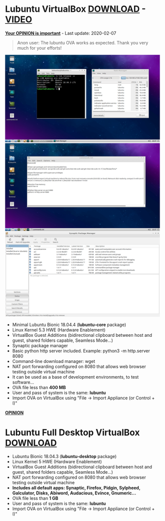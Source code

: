 # Lubuntu VirtualBox [DOWNLOAD](https://github.com/Virtual-Machines/Lubuntu-VirtualBox/releases/download/latest/LubuntuBionic.ova) - [VIDEO](https://www.youtube.com/watch?v=NAAUf0zA_iQ)

[**Your OPINION is important**](https://github.com/Virtual-Machines/Lubuntu-VirtualBox/issues/1) - Last update: 2020-02-07

> Anon user: The lubuntu OVA works as expected. Thank you very much for your efforts!

![Lubuntu](https://raw.githubusercontent.com/Virtual-Machines/Lubuntu-VirtualBox/master/lubuntu.png)
![Commands](https://raw.githubusercontent.com/Virtual-Machines/Lubuntu-VirtualBox/master/commands.png)
![Synaptic](https://raw.githubusercontent.com/Virtual-Machines/Lubuntu-VirtualBox/master/Synaptic.png)

- Minimal Lubuntu Bionic 18.04.4 (**lubuntu-core** package)
- Linux Kernel 5.3 HWE (Hardware Enablement)
- VirtualBox Guest Additions (bidirectional clipboard between host and guest, shared folders capable, Seamless Mode...)
- Synaptic package manager
- Basic python http server included. Example: python3 -m http.server 8080
- Command-line download manager: wget
- NAT port forwarding configured on 8080 that allows web browser testing outside virtual machine
- It can be used as a base of development environments, to test software...
- OVA file less than **400 MB**
- User and pass of system is the same: **lubuntu**
- Import OVA on VirtualBox using "File -> Import Appliance (or Control + I)"

[**OPINION**](https://github.com/Virtual-Machines/Lubuntu-VirtualBox/issues/1)

# Lubuntu Full Desktop VirtualBox [DOWNLOAD](https://github.com/Virtual-Machines/Lubuntu-VirtualBox/releases/download/latest/LubuntuBionicFull.ova)
- Lubuntu Bionic 18.04.3 (**lubuntu-desktop** package)
- Linux Kernel 5 HWE (Hardware Enablement)
- VirtualBox Guest Additions (bidirectional clipboard between host and guest, shared folders capable, Seamless Mode...)
- NAT port forwarding configured on 8080 that allows web browser testing outside virtual machine
- **Includes all default apps: Synaptic, Firefox, Pidgin, Sylpheed, Galculator, Disks, Abiword, Audacious, Evince, Gnumeric...**
- OVA file less than **1 GB**
- User and pass of system is the same: **lubuntu**
- Import OVA on VirtualBox using "File -> Import Appliance (or Control + I)"
